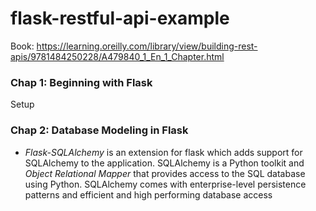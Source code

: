 # flask-restful-api-example

Book: https://learning.oreilly.com/library/view/building-rest-apis/9781484250228/A479840_1_En_1_Chapter.html 

 
### Chap 1: Beginning with Flask

Setup

### Chap 2: Database Modeling in Flask

- *Flask-SQLAlchemy* is an extension for flask which adds support for SQLAlchemy to the application. SQLAlchemy is a Python toolkit and *Object Relational Mapper* that provides access to the SQL database using Python. SQLAlchemy comes with enterprise-level persistence patterns and efficient and high performing database access

